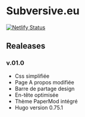 # Subversive.eu

[![Netlify Status](https://api.netlify.com/api/v1/badges/d1079fea-189b-44b6-a191-d6e886f0f0ca/deploy-status)](https://app.netlify.com/sites/goofy-tesla-61455c/deploys)

## Realeases

### v.01.0

- Css simplifiée
- Page A propos modifiée
- Barre de partage design
- En-tête optimisée
- Thème PaperMod intégré
- Hugo version 0.75.1
